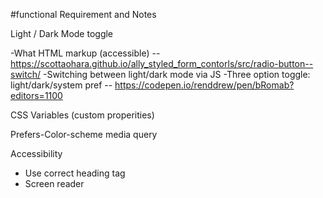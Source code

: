 #functional Requirement and Notes

Light / Dark Mode toggle

-What HTML markup (accessible) -- https://scottaohara.github.io/ally_styled_form_contorls/src/radio-button--switch/
-Switching between light/dark mode via JS
-Three option toggle: light/dark/system pref -- https://codepen.io/renddrew/pen/bRomab?editors=1100

CSS Variables (custom properities)

Prefers-Color-scheme media query

Accessibility

- Use correct heading tag 
- Screen reader 
